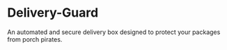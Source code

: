 # Delivery-Guard
An automated and secure delivery box designed to protect your packages from porch pirates.
